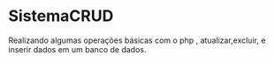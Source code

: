 # SistemaCRUD
Realizando algumas operações básicas com o php , atualizar,excluir, e inserir dados em um banco de dados.
